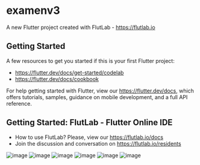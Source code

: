 # examenv3

A new Flutter project created with FlutLab - https://flutlab.io

## Getting Started

A few resources to get you started if this is your first Flutter project:

- https://flutter.dev/docs/get-started/codelab
- https://flutter.dev/docs/cookbook

For help getting started with Flutter, view our
https://flutter.dev/docs, which offers tutorials,
samples, guidance on mobile development, and a full API reference.

## Getting Started: FlutLab - Flutter Online IDE

- How to use FlutLab? Please, view our https://flutlab.io/docs
- Join the discussion and conversation on https://flutlab.io/residents

![image](https://github.com/user-attachments/assets/0c673ae1-e217-46fb-b215-ea62e226a836)
![image](https://github.com/user-attachments/assets/e3e45741-cca0-46a9-abfb-aae63ba0d2b7)
![image](https://github.com/user-attachments/assets/ea77cfa9-1bfe-4ba4-8ad3-f3f3112ca377)
![image](https://github.com/user-attachments/assets/d66f6944-5c91-4a0a-8065-4cf47644b216)
![image](https://github.com/user-attachments/assets/0d276b7f-6bbe-42eb-972b-cfde9a2a7f17)
![image](https://github.com/user-attachments/assets/e6fe4b19-802f-43e6-ad42-7b9aa0750c4f)
